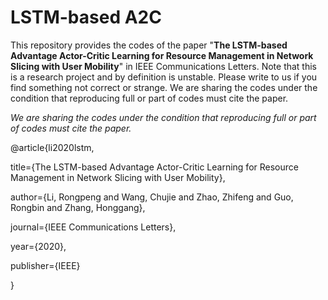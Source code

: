 # LSTM-based A2C
This repository provides the codes of the paper "**The LSTM-based Advantage Actor-Critic Learning for Resource Management in Network Slicing with User Mobility**" in IEEE Communications Letters. Note that this is a research project and by definition is unstable. Please write to us if you find something not correct or strange. We are sharing the codes under the condition that reproducing full or part of codes must cite the paper.

*We are sharing the codes under the condition that reproducing full or part of codes must cite the paper.*

@article{li2020lstm,

  title={The LSTM-based Advantage Actor-Critic Learning for Resource Management in Network Slicing with User Mobility},
  
  author={Li, Rongpeng and Wang, Chujie and Zhao, Zhifeng and Guo, Rongbin and Zhang, Honggang},
  
  journal={IEEE Communications Letters},
  
  year={2020},
  
  publisher={IEEE}
  
}

